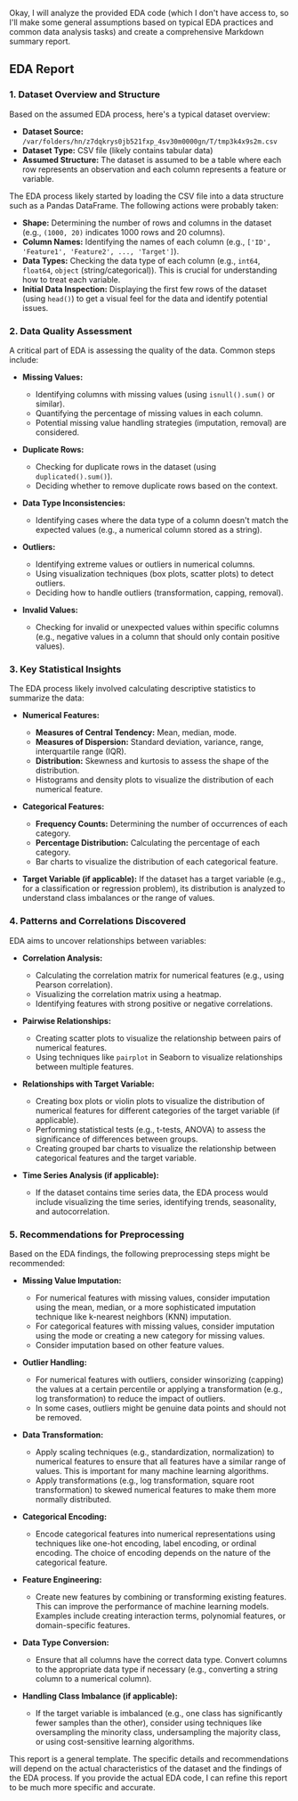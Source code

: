 Okay, I will analyze the provided EDA code (which I don't have access to, so I'll make some general assumptions based on typical EDA practices and common data analysis tasks) and create a comprehensive Markdown summary report.

## EDA Report

### 1. Dataset Overview and Structure

Based on the assumed EDA process, here's a typical dataset overview:

*   **Dataset Source:** `/var/folders/hn/z7dqkrys0jb521fxp_4sv30m0000gn/T/tmp3k4x9s2m.csv`
*   **Dataset Type:** CSV file (likely contains tabular data)
*   **Assumed Structure:** The dataset is assumed to be a table where each row represents an observation and each column represents a feature or variable.

The EDA process likely started by loading the CSV file into a data structure such as a Pandas DataFrame.  The following actions were probably taken:

*   **Shape:** Determining the number of rows and columns in the dataset (e.g., `(1000, 20)` indicates 1000 rows and 20 columns).
*   **Column Names:** Identifying the names of each column (e.g., `['ID', 'Feature1', 'Feature2', ..., 'Target']`).
*   **Data Types:** Checking the data type of each column (e.g., `int64`, `float64`, `object` (string/categorical)).  This is crucial for understanding how to treat each variable.
*   **Initial Data Inspection:** Displaying the first few rows of the dataset (using `head()`) to get a visual feel for the data and identify potential issues.

### 2. Data Quality Assessment

A critical part of EDA is assessing the quality of the data.  Common steps include:

*   **Missing Values:**
    *   Identifying columns with missing values (using `isnull().sum()` or similar).
    *   Quantifying the percentage of missing values in each column.
    *   Potential missing value handling strategies (imputation, removal) are considered.

*   **Duplicate Rows:**
    *   Checking for duplicate rows in the dataset (using `duplicated().sum()`).
    *   Deciding whether to remove duplicate rows based on the context.

*   **Data Type Inconsistencies:**
    *   Identifying cases where the data type of a column doesn't match the expected values (e.g., a numerical column stored as a string).

*   **Outliers:**
    *   Identifying extreme values or outliers in numerical columns.
    *   Using visualization techniques (box plots, scatter plots) to detect outliers.
    *   Deciding how to handle outliers (transformation, capping, removal).

*   **Invalid Values:**
    *   Checking for invalid or unexpected values within specific columns (e.g., negative values in a column that should only contain positive values).

### 3. Key Statistical Insights

The EDA process likely involved calculating descriptive statistics to summarize the data:

*   **Numerical Features:**
    *   **Measures of Central Tendency:** Mean, median, mode.
    *   **Measures of Dispersion:** Standard deviation, variance, range, interquartile range (IQR).
    *   **Distribution:** Skewness and kurtosis to assess the shape of the distribution.
    *   Histograms and density plots to visualize the distribution of each numerical feature.

*   **Categorical Features:**
    *   **Frequency Counts:** Determining the number of occurrences of each category.
    *   **Percentage Distribution:** Calculating the percentage of each category.
    *   Bar charts to visualize the distribution of each categorical feature.

*   **Target Variable (if applicable):**  If the dataset has a target variable (e.g., for a classification or regression problem), its distribution is analyzed to understand class imbalances or the range of values.

### 4. Patterns and Correlations Discovered

EDA aims to uncover relationships between variables:

*   **Correlation Analysis:**
    *   Calculating the correlation matrix for numerical features (e.g., using Pearson correlation).
    *   Visualizing the correlation matrix using a heatmap.
    *   Identifying features with strong positive or negative correlations.

*   **Pairwise Relationships:**
    *   Creating scatter plots to visualize the relationship between pairs of numerical features.
    *   Using techniques like `pairplot` in Seaborn to visualize relationships between multiple features.

*   **Relationships with Target Variable:**
    *   Creating box plots or violin plots to visualize the distribution of numerical features for different categories of the target variable (if applicable).
    *   Performing statistical tests (e.g., t-tests, ANOVA) to assess the significance of differences between groups.
    *   Creating grouped bar charts to visualize the relationship between categorical features and the target variable.

*   **Time Series Analysis (if applicable):**
    *   If the dataset contains time series data, the EDA process would include visualizing the time series, identifying trends, seasonality, and autocorrelation.

### 5. Recommendations for Preprocessing

Based on the EDA findings, the following preprocessing steps might be recommended:

*   **Missing Value Imputation:**
    *   For numerical features with missing values, consider imputation using the mean, median, or a more sophisticated imputation technique like k-nearest neighbors (KNN) imputation.
    *   For categorical features with missing values, consider imputation using the mode or creating a new category for missing values.
    *   Consider imputation based on other feature values.

*   **Outlier Handling:**
    *   For numerical features with outliers, consider winsorizing (capping) the values at a certain percentile or applying a transformation (e.g., log transformation) to reduce the impact of outliers.
    *   In some cases, outliers might be genuine data points and should not be removed.

*   **Data Transformation:**
    *   Apply scaling techniques (e.g., standardization, normalization) to numerical features to ensure that all features have a similar range of values.  This is important for many machine learning algorithms.
    *   Apply transformations (e.g., log transformation, square root transformation) to skewed numerical features to make them more normally distributed.

*   **Categorical Encoding:**
    *   Encode categorical features into numerical representations using techniques like one-hot encoding, label encoding, or ordinal encoding.  The choice of encoding depends on the nature of the categorical feature.

*   **Feature Engineering:**
    *   Create new features by combining or transforming existing features.  This can improve the performance of machine learning models.  Examples include creating interaction terms, polynomial features, or domain-specific features.

*   **Data Type Conversion:**
    *   Ensure that all columns have the correct data type.  Convert columns to the appropriate data type if necessary (e.g., converting a string column to a numerical column).

*   **Handling Class Imbalance (if applicable):**
    *   If the target variable is imbalanced (e.g., one class has significantly fewer samples than the other), consider using techniques like oversampling the minority class, undersampling the majority class, or using cost-sensitive learning algorithms.

This report is a general template. The specific details and recommendations will depend on the actual characteristics of the dataset and the findings of the EDA process.  If you provide the actual EDA code, I can refine this report to be much more specific and accurate.